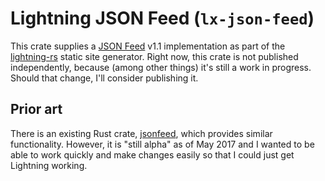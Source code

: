 # Lightning JSON Feed (`lx-json-feed`)

This crate supplies a [JSON Feed](https://jsonfeed.org) v1.1 implementation as part of the [lightning-rs](https://github.com/chriskrycho/lightning-rs) static site generator. Right now, this crate is not published independently, because (among other things) it's still a work in progress. Should that change, I'll consider publishing it.

## Prior art

There is an existing Rust crate, [jsonfeed](https://github.com/pwoolcoc/jsonfeed), which provides similar functionality. However, it is "still alpha" as of May 2017 and I wanted to be able to work quickly and make changes easily so that I could just get Lightning working.
